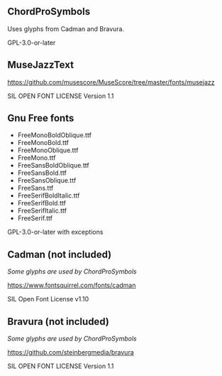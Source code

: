 ## ChordProSymbols

Uses glyphs from Cadman and Bravura.

GPL-3.0-or-later 

## MuseJazzText

https://github.com/musescore/MuseScore/tree/master/fonts/musejazz

SIL OPEN FONT LICENSE Version 1.1 

## Gnu Free fonts

* FreeMonoBoldOblique.ttf
* FreeMonoBold.ttf
* FreeMonoOblique.ttf
* FreeMono.ttf
* FreeSansBoldOblique.ttf
* FreeSansBold.ttf
* FreeSansOblique.ttf
* FreeSans.ttf
* FreeSerifBoldItalic.ttf
* FreeSerifBold.ttf
* FreeSerifItalic.ttf
* FreeSerif.ttf

GPL-3.0-or-later with exceptions

## Cadman (not included)

_Some glyphs are used by ChordProSymbols_

https://www.fontsquirrel.com/fonts/cadman

SIL Open Font License v1.10

## Bravura (not included)

_Some glyphs are used by ChordProSymbols_

https://github.com/steinbergmedia/bravura

SIL OPEN FONT LICENSE Version 1.1

